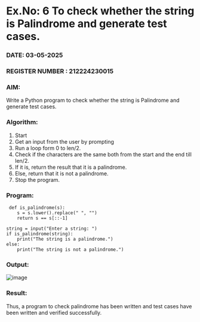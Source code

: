 # Ex.No: 6 To check whether the string is Palindrome and generate test cases.

### DATE: 03-05-2025                                                                            
### REGISTER NUMBER : 212224230015
### AIM: 
Write a Python program to check whether the string is Palindrome and generate test cases. 
### Algorithm:
1. Start
2. Get an input from the user by prompting 
3. Run a loop form 0 to len/2.
4. Check if the characters are the same both from the start and the end till len/2. 
5. If it is, return the result that it is a palindrome.
6. Else, return that it is not a palindrome. 
7. Stop the program.
### Program:
```
 def is_palindrome(s):
    s = s.lower().replace(" ", "")
    return s == s[::-1]

string = input("Enter a string: ")
if is_palindrome(string):
    print("The string is a palindrome.")
else:
    print("The string is not a palindrome.")

```












### Output:
![image](https://github.com/user-attachments/assets/82cb4f31-e9c5-4f9e-a274-f3abf4ee45e5)





### Result:
Thus, a program to check palindrome has been written and test cases have been written and verified successfully.
